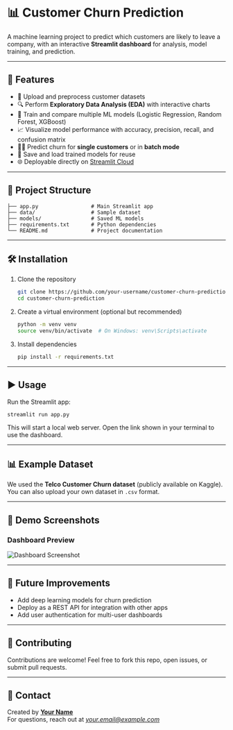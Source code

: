 # 📊 Customer Churn Prediction

A machine learning project to predict which customers are likely to leave a company, with an interactive **Streamlit dashboard** for analysis, model training, and prediction.

---

## 🚀 Features
- 📂 Upload and preprocess customer datasets  
- 🔍 Perform **Exploratory Data Analysis (EDA)** with interactive charts  
- 🤖 Train and compare multiple ML models (Logistic Regression, Random Forest, XGBoost)  
- 📈 Visualize model performance with accuracy, precision, recall, and confusion matrix  
- 🧑‍💻 Predict churn for **single customers** or in **batch mode**  
- 💾 Save and load trained models for reuse  
- 🌐 Deployable directly on [Streamlit Cloud](https://streamlit.io/)  

---

## 📁 Project Structure
```
├── app.py                 # Main Streamlit app
├── data/                  # Sample dataset
├── models/                # Saved ML models
├── requirements.txt       # Python dependencies
└── README.md              # Project documentation
```

---

## 🛠️ Installation

1. Clone the repository  
   ```bash
   git clone https://github.com/your-username/customer-churn-prediction.git
   cd customer-churn-prediction
   ```

2. Create a virtual environment (optional but recommended)  
   ```bash
   python -m venv venv
   source venv/bin/activate  # On Windows: venv\Scripts\activate
   ```

3. Install dependencies  
   ```bash
   pip install -r requirements.txt
   ```

---

## ▶️ Usage
Run the Streamlit app:
```bash
streamlit run app.py
```

This will start a local web server. Open the link shown in your terminal to use the dashboard.

---

## 📊 Example Dataset
We used the **Telco Customer Churn dataset** (publicly available on Kaggle).  
You can also upload your own dataset in `.csv` format.

---

## 🌟 Demo Screenshots
### Dashboard Preview
![Dashboard Screenshot](https://via.placeholder.com/900x400.png?text=Add+your+screenshot+here)

---

## 📌 Future Improvements
- Add deep learning models for churn prediction  
- Deploy as a REST API for integration with other apps  
- Add user authentication for multi-user dashboards  

---

## 🤝 Contributing
Contributions are welcome! Feel free to fork this repo, open issues, or submit pull requests.

---

## 📧 Contact
Created by **[Your Name](https://github.com/your-username)**  
For questions, reach out at *your.email@example.com*
